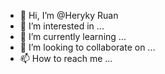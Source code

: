 - 👋 Hi, I’m @Heryky Ruan
- 👀 I’m interested in ...
- 🌱 I’m currently learning ...
- 💞️ I’m looking to collaborate on ...
- 📫 How to reach me ...

<!---
Herykyr/Herykyr is a ✨ special ✨ repository because its `README.md` (this file) appears on your GitHub profile.
You can click the Preview link to take a look at your changes.
--->
